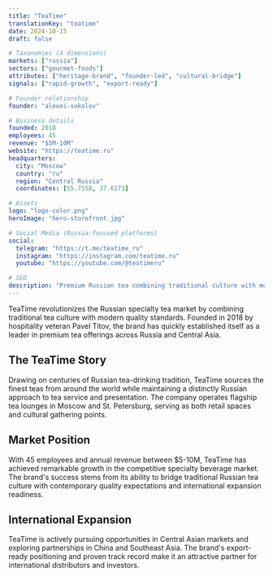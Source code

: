 ```yaml
---
title: "TeaTime"
translationKey: "teatime"
date: 2024-10-15
draft: false

# Taxonomies (4 dimensions)
markets: ["russia"]
sectors: ["gourmet-foods"]
attributes: ["heritage-brand", "founder-led", "cultural-bridge"]
signals: ["rapid-growth", "export-ready"]

# Founder relationship
founder: "alexei-sokolov"

# Business details
founded: 2018
employees: 45
revenue: "$5M-10M"
website: "https://teatime.ru"
headquarters:
  city: "Moscow"
  country: "ru"
  region: "Central Russia"
  coordinates: [55.7558, 37.6173]

# Assets
logo: "logo-color.png"
heroImage: "hero-storefront.jpg"

# Social Media (Russia-focused platforms)
social:
  telegram: "https://t.me/teatime_ru"
  instagram: "https://instagram.com/teatime.ru"
  youtube: "https://youtube.com/@teatimeru"

# SEO
description: "Premium Russian tea combining traditional culture with modern quality standards"
---
```


TeaTime revolutionizes the Russian specialty tea market by combining traditional tea culture with modern quality standards. Founded in 2018 by hospitality veteran Pavel Titov, the brand has quickly established itself as a leader in premium tea offerings across Russia and Central Asia.

## The TeaTime Story

Drawing on centuries of Russian tea-drinking tradition, TeaTime sources the finest teas from around the world while maintaining a distinctly Russian approach to tea service and presentation. The company operates flagship tea lounges in Moscow and St. Petersburg, serving as both retail spaces and cultural gathering points.

## Market Position

With 45 employees and annual revenue between $5-10M, TeaTime has achieved remarkable growth in the competitive specialty beverage market. The brand's success stems from its ability to bridge traditional Russian tea culture with contemporary quality expectations and international expansion readiness.

## International Expansion

TeaTime is actively pursuing opportunities in Central Asian markets and exploring partnerships in China and Southeast Asia. The brand's export-ready positioning and proven track record make it an attractive partner for international distributors and investors.
